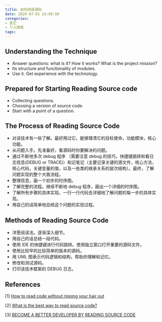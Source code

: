 ```yaml
---
title: 如何阅读源码
date: 2020-07-02 14:09:50
categories:
- 其它
- 个人随笔
tags:
---
```




## Understanding the Technique

- Answer questions: what is it? How it works? What is the project mission?
- Its structure and functionality of modules.
- Use it. Get experience with the technology.

## Prepared for Starting Reading Source code

- Collecting questions.
- Choosing a version of source code.
- Start with a point of a question.

## The Process of Reading Source Code

- 对该技术有一些了解。最好用过它。能够理清它的目标使命，功能模块，核心功能。
- 从问题入手。先准备好，看源码时你要解决的问题。
- 通过不断地多次 debug 程序 （需要注意 debug 的技巧，快捷键跳转和看日志信息(DEBUG or TRACE)）和记笔记（主要记录关键的源文件，核心方法，核心代码，关键变量的值，以及一些类的继承关系的层次结构）。最终，了解问题实现的整个大致流程。
- 整理信息，画一个初步的时序图。
- 了解完整的流程。继续不断地 debug 程序，画出一个详细的时序图。
- 了解所有步骤的具体实现。一行一行代码去详细地了解问题的每一步的具体实现。
- 用自己的话简单地总结这个问题的实现过程。

## Methods of Reading Source Code

- 洋葱阅读法。逐渐深入细节。
- 用自己的话总结一段代码。
- 使用 IDE 的快捷键进行代码跳转。使用独立窗口打开重要的源码文件。
- 使用比较早的比较简单的版本的源码。
- 用 UML 图表示代码逻辑和结构，帮助你理解和记忆。
- 修改和测试源码。
- 打印该技术框架的 DEBUG 日志。

## References

[1] [How to read code without ripping your hair out](https://medium.com/launch-school/how-to-read-source-code-without-ripping-your-hair-out-e066472bbe8d)

[2] [What is the best way to read source code?](https://www.quora.com/What-is-the-best-way-to-read-source-code)

[3] [BECOME A BETTER DEVELOPER BY READING SOURCE CODE](https://www.stevejgordon.co.uk/become-a-better-developer-by-reading-source-code)